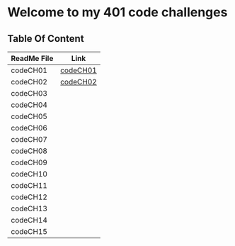 # Welcome to my 401 code challenges

## Table Of Content

| ReadMe File | Link                                                       |
| ----------- | ---------------------------------------------------------- |
| codeCH01    | [codeCH01](python/code_challenges/array-reverse/README.md) |
| codeCH02    | [codeCH02](python/code_challenges/array-shift/README.md)   |
| codeCH03    |                                                            |
| codeCH04    |                                                            |
| codeCH05    |                                                            |
| codeCH06    |                                                            |
| codeCH07    |                                                            |
| codeCH08    |                                                            |
| codeCH09    |                                                            |
| codeCH10    |                                                            |
| codeCH11    |                                                            |
| codeCH12    |                                                            |
| codeCH13    |                                                            |
| codeCH14    |                                                            |
| codeCH15    |                                                            |
